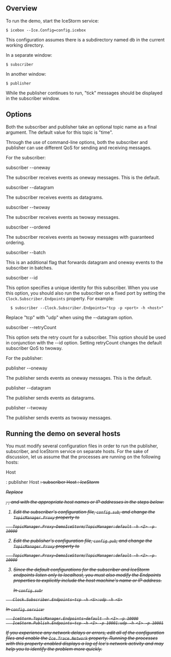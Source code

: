 Overview
--------

To run the demo, start the IceStorm service:
```
$ icebox --Ice.Config=config.icebox
```
This configuration assumes there is a subdirectory named db in the
current working directory.

In a separate window:
```
$ subscriber
```
In another window:
```
$ publisher
```
While the publisher continues to run, "tick" messages should be
displayed in the subscriber window.


Options
-------

Both the subscriber and publisher take an optional topic name as a
final argument. The default value for this topic is "time".

Through the use of command-line options, both the subscriber and
publisher can use different QoS for sending and receiving messages.

For the subscriber:

subscriber --oneway

  The subscriber receives events as oneway messages. This is the
  default.

subscriber --datagram

  The subscriber receives events as datagrams.

subscriber --twoway

  The subscriber receives events as twoway messages.

subscriber --ordered

  The subscriber receives events as twoway messages with guaranteed
  ordering.

subscriber --batch

  This is an additional flag that forwards datagram and oneway events
  to the subscriber in batches.

subscriber --id <id>

  This option specifies a unique identity for this subscriber. When
  you use this option, you should also run the subscriber on a fixed
  port by setting the `Clock.Subscriber.Endpoints` property. For
  example:
```
  $ subscriber --Clock.Subscriber.Endpoints="tcp -p <port> -h <host>"
```
  Replace "tcp" with "udp" when using the --datagram option.

subscriber --retryCount <count>

  This option sets the retry count for a subscriber. This option
  should be used in conjunction with the --id option. Setting
  retryCount changes the default subscriber QoS to twoway.

For the publisher:

publisher --oneway

  The publisher sends events as oneway messages. This is the default.

publisher --datagram

  The publisher sends events as datagrams.

publisher --twoway

  The publisher sends events as twoway messages.


Running the demo on several hosts
---------------------------------

You must modify several configuration files in order to run the
publisher, subscriber, and IceStorm service on separate hosts. For
the sake of discussion, let us assume that the processes are running
on the following hosts:

  Host <P>: publisher
  Host <S>: subscriber
  Host <I>: IceStorm

Replace <P>, <S>, and <I> with the appropriate host names or IP
addresses in the steps below:

1. Edit the subscriber's configuration file, `config.sub`, and change
   the `TopicManager.Proxy` property to
```
   TopicManager.Proxy=DemoIceStorm/TopicManager:default -h <I> -p 10000
```
2. Edit the publisher's configuration file, `config.pub`, and change
   the `TopicManager.Proxy` property to
```
   TopicManager.Proxy=DemoIceStorm/TopicManager:default -h <I> -p 10000
```
3. Since the default configurations for the subscriber and IceStorm
   endpoints listen only to localhost, you must also modify the Endpoints
   properties to explicitly include the host machine's name or IP
   address.

   In `config.sub`:
```
   Clock.Subscriber.Endpoints=tcp -h <S>:udp -h <S>
```
   In `config.service`:
```
   IceStorm.TopicManager.Endpoints=default -h <I> -p 10000
   IceStorm.Publish.Endpoints=tcp -h <I> -p 10001:udp -h <I> -p 10001
```
If you experience any network delays or errors, edit all of the
configuration files and enable the `Ice.Trace.Network` property. Running
the processes with this property enabled displays a log of Ice's
network activity and may help you to identify the problem more
quickly.